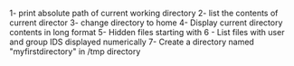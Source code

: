 1- print absolute path of current working directory
2- list the contents of current director
3- change directory to home
4- Display current directory contents in long format
5- Hidden files starting with
6 - List files with user and group IDS displayed numerically
7- Create a directory named "myfirstdirectory" in /tmp directory
